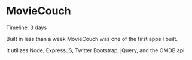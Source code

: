# MovieCouch
Timeline: 3 days

Built in less than a week MovieCouch was one of the first apps I built. 

It utilizes Node, ExpressJS, Twitter Bootstrap, jQuery, and the OMDB api.


